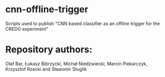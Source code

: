 # cnn-offline-trigger

Scripts used to publish "CNN based classifier as an offline trigger for the CREDO experiment"

# Repository authors:
Olaf Bar, Łukasz Bibrzycki, Michał Niedźwiecki, Marcin Piekarczyk, Krzysztof Rzecki and Sławomir Stuglik 
